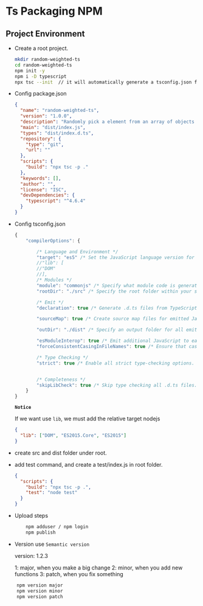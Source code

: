 # Ts Packaging NPM

## Project Environment

- Create a root project.

  ```bash
  mkdir random-weighted-ts
  cd random-weighted-ts
  npm init -y
  npm i -D typescript
  npx tsc --init  // it will automatically generate a tsconfig.json file
  ```

- Config package.json

  ```json
  {
    "name": "random-weighted-ts",
    "version": "1.0.0",
    "description": "Randomly pick a element from an array of objects by a weight callback",
    "main": "dist/index.js",
    "types": "dist/index.d.ts",
    "repository": {
      "type": "git",
      "url": ""
    },
    "scripts": {
      "build": "npx tsc -p ."
    },
    "keywords": [],
    "author": "",
    "license": "ISC",
    "devDependencies": {
      "typescript": "^4.6.4"
    }
  }
  ```

- Config tsconfig.json

  ```ts
  {
      "compilerOptions": {

          /* Language and Environment */
          "target": "es5" /* Set the JavaScript language version for emitted JavaScript and include compatible library declarations. */,
          //"lib": [
          //"DOM"
          //],
          /* Modules */
          "module": "commonjs" /* Specify what module code is generated. */,
          "rootDir": "./src" /* Specify the root folder within your source files. */,

          /* Emit */
          "declaration": true /* Generate .d.ts files from TypeScript and JavaScript files in your project. */,

          "sourceMap": true /* Create source map files for emitted JavaScript files. */,

          "outDir": "./dist" /* Specify an output folder for all emitted files. */,

          "esModuleInterop": true /* Emit additional JavaScript to ease support for importing CommonJS modules. This enables `allowSyntheticDefaultImports` for type compatibility. */,
          "forceConsistentCasingInFileNames": true /* Ensure that casing is correct in imports. */,

          /* Type Checking */
          "strict": true /* Enable all strict type-checking options. */,


          /* Completeness */
          "skipLibCheck": true /* Skip type checking all .d.ts files. */
      }
  }

  ```

  **`Notice`**

  If we want use `lib`, we must add the relative target nodejs

  ```json
  {
    "lib": ["DOM", "ES2015.Core", "ES2015"]
  }
  ```

- create src and dist folder under root.

- add test command, and create a test/index.js in root folder.

  ```json
  {
    "scripts": {
      "build": "npx tsc -p .",
      "test": "node test"
    }
  }
  ```

- Upload steps

  ```bash
      npm adduser / npm login
      npm publish
  ```

- Version
  use `Semantic version`

  version: 1.2.3

  1: major, when you make a big change
  2: minor, when you add new functions
  3: patch, when you fix something

```bash
    npm version major
    npm version minor
    npm version patch
```

